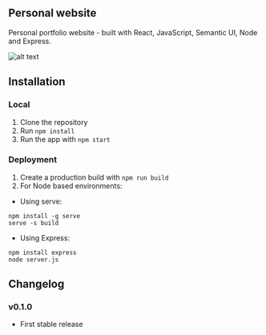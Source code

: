 ## Personal website

Personal portfolio website - built with React, JavaScript, Semantic UI, Node and Express.

![alt text](https://i.imgur.com/O0a5iHV.png)

## Installation

### Local

1. Clone the repository
2. Run `npm install`
3. Run the app with `npm start`

### Deployment

1. Create a production build with `npm run build`
2. For Node based environments:

- Using serve:

```
npm install -g serve
serve -s build
```

- Using Express:

```
npm install express
node server.js
```

## Changelog

### v0.1.0

* First stable release